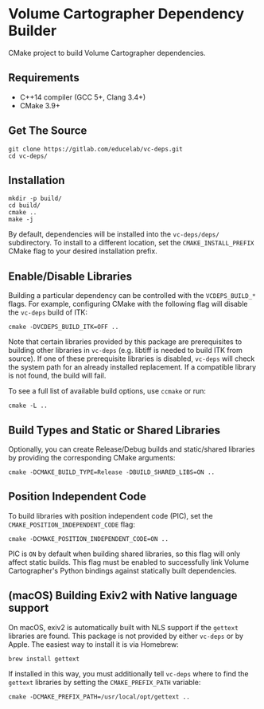 Volume Cartographer Dependency Builder
======================================

CMake project to build Volume Cartographer dependencies.

Requirements
------------
 * C++14 compiler (GCC 5+, Clang 3.4+)
 * CMake 3.9+

Get The Source
--------------
```shell
git clone https://gitlab.com/educelab/vc-deps.git
cd vc-deps/
```

Installation
------------
```shell
mkdir -p build/
cd build/
cmake ..
make -j
```
By default, dependencies will be installed into the `vc-deps/deps/` subdirectory. To install to a different location,
set the `CMAKE_INSTALL_PREFIX` CMake flag to your desired installation prefix.

Enable/Disable Libraries
------------------------
Building a particular dependency can be controlled with the `VCDEPS_BUILD_*` flags. For example, configuring CMake with the following flag will disable the `vc-deps` build of ITK:

```shell
cmake -DVCDEPS_BUILD_ITK=OFF ..
```

Note that certain libraries provided by this package are prerequisites to building other libraries in `vc-deps` (e.g. libtiff is needed to build ITK from source). If one of these prerequisite libraries is disabled, `vc-deps` will check the system path for an already installed replacement. If a compatible library is not found, the build will fail.

To see a full list of available build options, use `ccmake` or run:

```shell
cmake -L ..
```

Build Types and Static or Shared Libraries
------------------------------------------
Optionally, you can create Release/Debug builds and static/shared libraries by providing the corresponding CMake arguments:

```shell
cmake -DCMAKE_BUILD_TYPE=Release -DBUILD_SHARED_LIBS=ON ..
```

Position Independent Code
-------------------------
To build libraries with position independent code (PIC), set the `CMAKE_POSITION_INDEPENDENT_CODE` flag:

```shell
cmake -DCMAKE_POSITION_INDEPENDENT_CODE=ON ..
```

PIC is `ON` by default when building shared libraries, so this flag will only affect static builds. This flag must be enabled to successfully link Volume Cartographer's Python bindings against statically built dependencies.

(macOS) Building Exiv2 with Native language support
---------------------------------------------------
On macOS, exiv2 is automatically built with NLS support if the `gettext` libraries are found. This package is not provided by either `vc-deps` or by Apple. The easiest way to install it is via Homebrew:

```shell
brew install gettext
```

If installed in this way, you must additionally tell `vc-deps` where to find the `gettext` libraries by setting the `CMAKE_PREFIX_PATH` variable:

```shell
cmake -DCMAKE_PREFIX_PATH=/usr/local/opt/gettext ..
```
